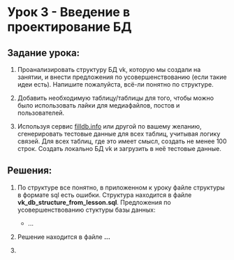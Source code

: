 # Урок 3 - Введение в проектирование БД

## Задание урока:
1. Проанализировать структуру БД vk, которую мы создали на занятии, и внести предложения по усовершенствованию (если такие идеи есть). Напишите пожалуйста, всё-ли понятно по структуре.

2. Добавить необходимую таблицу/таблицы для того, чтобы можно было использовать лайки для медиафайлов, постов и пользователей.

3.  Используя сервис [filldb.info](http://filldb.info) или другой по вашему желанию, сгенерировать тестовые данные для всех таблиц, учитывая логику связей. Для всех таблиц, где это имеет смысл, создать не менее 100 строк. Создать локально БД vk и загрузить в неё тестовые данные.

## Решения:
1. По структуре все понятно, в приложенном к уроку файле структуры в формате sql есть ошибки. Структура находится в файле **vk_db_structure_from_lesson.sql**. Предложения по усовершенствованию стуктуры базы данных:
	- ...

2. Решение находится в файле **...**
3. 